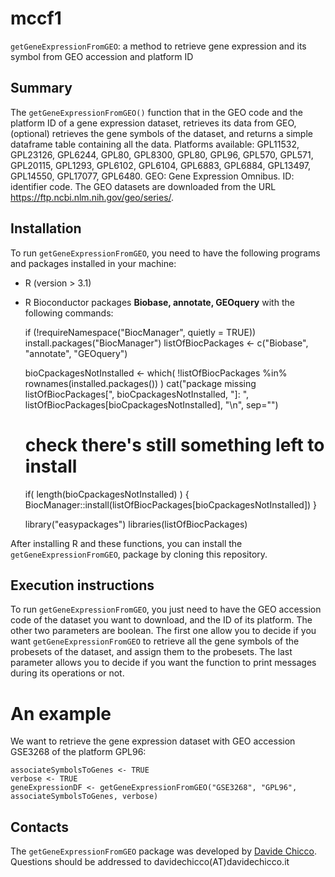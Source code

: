 # mccf1 #

`getGeneExpressionFromGEO`: a method to retrieve gene expression and its symbol from GEO accession and platform ID

## Summary ##

The `getGeneExpressionFromGEO()` function that in the GEO code and the platform ID of a gene expression dataset, retrieves its data from GEO, (optional) retrieves the gene symbols of the dataset, and returns a simple dataframe table containing all the data. Platforms available: GPL11532, GPL23126, GPL6244, GPL80, GPL8300, GPL80, GPL96, GPL570, GPL571, GPL20115, GPL1293,  GPL6102, GPL6104, GPL6883, GPL6884, GPL13497, GPL14550, GPL17077, GPL6480. 
GEO: Gene Expression Omnibus. ID: identifier code. 
The GEO datasets are downloaded from the URL <https://ftp.ncbi.nlm.nih.gov/geo/series/>.

## Installation ##

To run `getGeneExpressionFromGEO`, you need to have the following programs and packages installed in your machine:

* R (version > 3.1)
* R Bioconductor packages **Biobase, annotate, GEOquery** with the following commands:

    if (!requireNamespace("BiocManager", quietly = TRUE))
    install.packages("BiocManager")
    listOfBiocPackages <- c("Biobase", "annotate", "GEOquery")

    bioCpackagesNotInstalled <- which( !listOfBiocPackages %in% rownames(installed.packages()) )
    cat("package missing listOfBiocPackages[", bioCpackagesNotInstalled, "]: ", listOfBiocPackages[bioCpackagesNotInstalled], "\n", sep="")

    # check there's still something left to install
    if( length(bioCpackagesNotInstalled) ) {
        BiocManager::install(listOfBiocPackages[bioCpackagesNotInstalled])
    }

    library("easypackages")
    libraries(listOfBiocPackages)

After installing R and these functions, you can install the `getGeneExpressionFromGEO`, package by cloning this repository.

## Execution instructions ##

To run `getGeneExpressionFromGEO`, you just need to have the GEO accession code of the dataset you want to download, and the ID of its platform. 
The other two parameters are boolean. The first one allow you to decide if you want `getGeneExpressionFromGEO` to retrieve all the gene symbols of the probesets of the dataset, and assign them to the probesets.
The last parameter allows you to decide if you want the function to print messages during its operations or not.

# An example

We want to retrieve the gene expression dataset with GEO accession GSE3268  of the platform GPL96:

    associateSymbolsToGenes <- TRUE
    verbose <- TRUE
    geneExpressionDF <- getGeneExpressionFromGEO("GSE3268", "GPL96", associateSymbolsToGenes, verbose)
    
## Contacts ##

The `getGeneExpressionFromGEO` package was developed by [Davide Chicco](https://www.DavideChicco.it). Questions should be
addressed to davidechicco(AT)davidechicco.it
